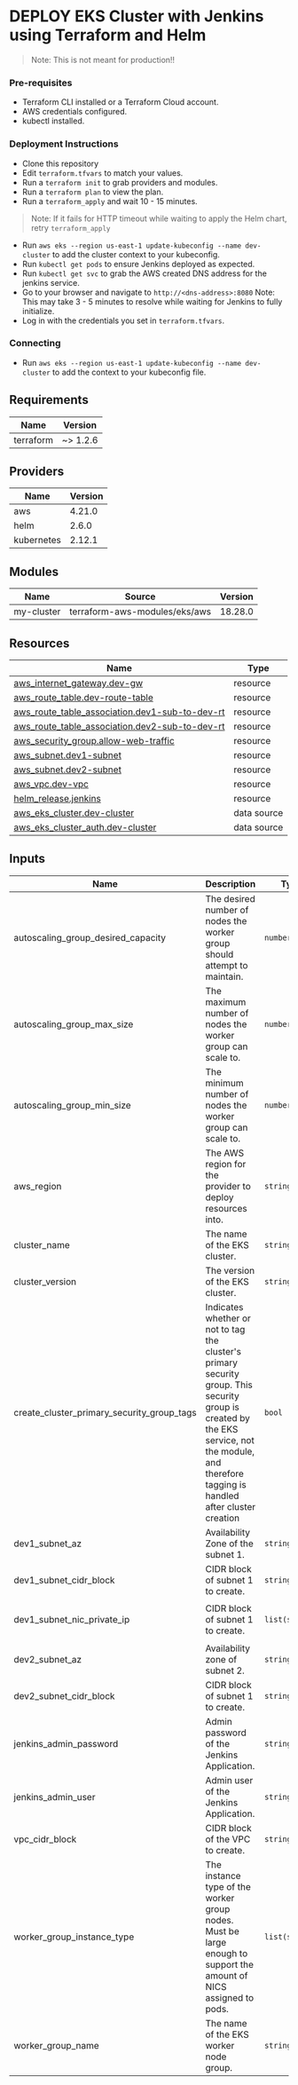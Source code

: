 # DEPLOY EKS Cluster with Jenkins using Terraform and Helm 

>Note: This is not meant for production!! 

### Pre-requisites

* Terraform CLI installed or a Terraform Cloud account.
* AWS credentials configured.
* kubectl installed.

### Deployment Instructions
* Clone this repository
* Edit ```terraform.tfvars``` to match your values.
* Run a ```terraform init``` to grab providers and modules.
* Run a ```terraform plan``` to view the plan.
* Run a ```terraform_apply``` and wait 10 - 15 minutes. 
>Note: If it fails for HTTP timeout while waiting to apply the Helm chart, retry ```terraform_apply```
* Run ```aws eks --region us-east-1 update-kubeconfig --name dev-cluster``` to add the cluster context to your kubeconfig.
* Run ```kubectl get pods``` to ensure Jenkins deployed as expected.
* Run ```kubectl get svc``` to grab the AWS created DNS address for the jenkins service.
* Go to your browser and navigate to ```http://<dns-address>:8080``` Note: This may take 3 - 5 minutes to resolve while waiting for Jenkins to fully initialize. 
* Log in with the credentials you set in  ```terraform.tfvars```.

### Connecting
* Run ```aws eks --region us-east-1 update-kubeconfig --name dev-cluster``` to add the context to your kubeconfig file.

## Requirements

| Name | Version |
|------|---------|
| terraform | ~> 1.2.6 |

## Providers

| Name | Version |
|------|---------|
| aws | 4.21.0 |
| helm | 2.6.0 |
| kubernetes | 2.12.1 |

## Modules

| Name | Source | Version |
|------|--------|---------|
| my-cluster | terraform-aws-modules/eks/aws | 18.28.0 |

## Resources

| Name | Type |
|------|------|
| [aws_internet_gateway.dev-gw](https://registry.terraform.io/providers/hashicorp/aws/4.21.0/docs/resources/internet_gateway) | resource |
| [aws_route_table.dev-route-table](https://registry.terraform.io/providers/hashicorp/aws/4.21.0/docs/resources/route_table) | resource |
| [aws_route_table_association.dev1-sub-to-dev-rt](https://registry.terraform.io/providers/hashicorp/aws/4.21.0/docs/resources/route_table_association) | resource |
| [aws_route_table_association.dev2-sub-to-dev-rt](https://registry.terraform.io/providers/hashicorp/aws/4.21.0/docs/resources/route_table_association) | resource |
| [aws_security_group.allow-web-traffic](https://registry.terraform.io/providers/hashicorp/aws/4.21.0/docs/resources/security_group) | resource |
| [aws_subnet.dev1-subnet](https://registry.terraform.io/providers/hashicorp/aws/4.21.0/docs/resources/subnet) | resource |
| [aws_subnet.dev2-subnet](https://registry.terraform.io/providers/hashicorp/aws/4.21.0/docs/resources/subnet) | resource |
| [aws_vpc.dev-vpc](https://registry.terraform.io/providers/hashicorp/aws/4.21.0/docs/resources/vpc) | resource |
| [helm_release.jenkins](https://registry.terraform.io/providers/hashicorp/helm/2.6.0/docs/resources/release) | resource |
| [aws_eks_cluster.dev-cluster](https://registry.terraform.io/providers/hashicorp/aws/4.21.0/docs/data-sources/eks_cluster) | data source |
| [aws_eks_cluster_auth.dev-cluster](https://registry.terraform.io/providers/hashicorp/aws/4.21.0/docs/data-sources/eks_cluster_auth) | data source |

## Inputs

| Name | Description | Type | Default | Required |
|------|-------------|------|---------|:--------:|
| autoscaling\_group\_desired\_capacity | The desired number of nodes the worker group should attempt to maintain. | `number` | `2` | no |
| autoscaling\_group\_max\_size | The maximum number of nodes the worker group can scale to. | `number` | `3` | no |
| autoscaling\_group\_min\_size | The minimum number of nodes the worker group can scale to. | `number` | `1` | no |
| aws\_region | The AWS region for the provider to deploy resources into. | `string` | `"us-east-1"` | no |
| cluster\_name | The name of the EKS cluster. | `string` | `"dev-cluster"` | no |
| cluster\_version | The version of the EKS cluster. | `string` | `"1.22"` | no |
| create\_cluster\_primary\_security\_group\_tags | Indicates whether or not to tag the cluster's primary security group. This security group is created by the EKS service, not the module, and therefore tagging is handled after cluster creation | `bool` | `true` | no |
| dev1\_subnet\_az | Availability Zone of the subnet 1. | `string` | `"us-east-1a"` | no |
| dev1\_subnet\_cidr\_block | CIDR block of subnet 1 to create. | `string` | `"10.0.1.0/24"` | no |
| dev1\_subnet\_nic\_private\_ip | CIDR block of subnet 1 to create. | `list(string)` | <pre>[<br>  "10.0.1.50"<br>]</pre> | no |
| dev2\_subnet\_az | Availability zone of subnet 2. | `string` | `"us-east-1b"` | no |
| dev2\_subnet\_cidr\_block | CIDR block of subnet 1 to create. | `string` | `"10.0.2.0/24"` | no |
| jenkins\_admin\_password | Admin password of the Jenkins Application. | `string` | n/a | yes |
| jenkins\_admin\_user | Admin user of the Jenkins Application. | `string` | `"admin"` | no |
| vpc\_cidr\_block | CIDR block of the VPC to create. | `string` | `"10.0.0.0/16"` | no |
| worker\_group\_instance\_type | The instance type of the worker group nodes. Must be large enough to support the amount of NICS assigned to pods. | `list(string)` | <pre>[<br>  "t3.medium"<br>]</pre> | no |
| worker\_group\_name | The name of the EKS worker node group. | `string` | `"dev-worker-group-1"` | no |



